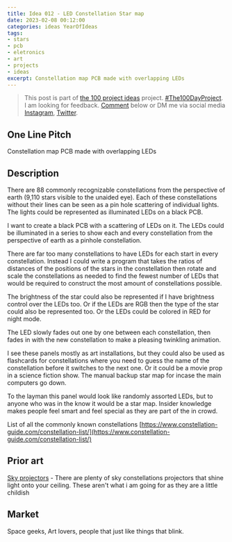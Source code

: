 ```yaml
---
title: Idea 012 - LED Constellation Star map  
date: 2023-02-08 00:12:00
categories: ideas YearOfIdeas
tags: 
- stars
- pcb
- eletronics
- art
- projects
- ideas
excerpt: Constellation map PCB made with overlapping LEDs
---
```


> This post is part of [the 100 project ideas](/projects/2023-100-ideas/) project. [#The100DayProject](https://www.the100dayproject.org/). I am looking for feedback. <a href='#utterances-comments'>Comment</a> below or DM me via social media <a href="https://instagram.com/funvill" rel="nofollow noopener noreferrer"><i class="fab fa-fw fa-instagram" aria-hidden="true"></i><span class="label">Instagram</span></a>, <a href="https://twitter.com/funvill" rel="nofollow noopener noreferrer"><i class="fab fa-fw fa-twitter" aria-hidden="true"></i><span class="label">Twitter</span></a>.

## One Line Pitch

Constellation map PCB made with overlapping LEDs

## Description

There are 88 commonly recognizable constellations from the perspective of earth (9,110 stars visible to the unaided eye). Each of these constellations without their lines can be seen as a pin hole scattering of individual lights. The lights could be represented as illuminated LEDs on a black PCB.

I want to create a black PCB with a scattering of LEDs on it. The LEDs could be illuminated in a series to show each and every constellation from the perspective of earth as a pinhole constellation.

There are far too many constellations to have LEDs for each start in every constellation. Instead I could write a program that takes the ratios of distances of the positions of the stars in the constellation then rotate and scale the constellations as needed to find the fewest number of LEDs that would be required to construct the most amount of constellations possible.

The brightness of the star could also be represented if I have brightness control over the LEDs too. Or if the LEDs are RGB then the type of the star could also be represented too. Or the LEDs could be colored in RED for night mode.

The LED slowly fades out one by one between each constellation, then fades in with the new constellation to make a pleasing twinkling animation.

I see these panels mostly as art installations, but they could also be used as flashcards for constellations where you need to guess the name of the constellation before it switches to the next one. Or it could be a movie prop in a science fiction show. The manual backup star map for incase the main computers go down.

To the layman this panel would look like randomly assorted LEDs, but to anyone who was in the know it would be a star map. Insider knowledge makes people feel smart and feel special as they are part of the in crowd.

List of all the commonly known constellations
[https://www.constellation-guide.com/constellation-list/](https://www.constellation-guide.com/constellation-list/)

## Prior art

[Sky projectors](https://www.space.com/best-star-projectors) - There are plenty of sky constellations projectors that shine light onto your ceiling. These aren't what i am going for as they are a little childish

## Market

Space geeks, Art lovers, people that just like things that blink.
